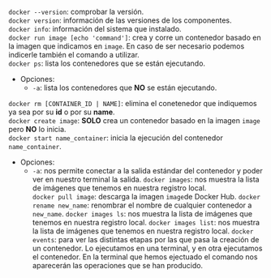 `docker --version`: comprobar la versión.  
`docker version`: información de las versiones de los componentes.  
`docker info`: información del sistema que instalado.  
`docker run image [echo 'command']`: crea y corre un contenedor basado en la imagen que indicamos en `image`. En caso de ser necesario podemos indicerle también el comando a utilizar.   
`docker ps`: lista los contenedores que se están ejecutando.
* Opciones:
    * `-a`: lista los contenedores que **NO** se están ejecutando.

`docker rm [CONTAINER_ID | NAME]`: elimina el conetenedor que indiquemos ya sea por su **id** o por su **name**.  
`docker create image`: **SOLO** crea un contenedor basado en la imagen `image` pero **NO** lo inicia.  
`docker start name_container`: inicia la ejecución del contenedor `name_container`.  
* Opciones:
    * `-a`: nos permite conectar a la salida estándar del contenedor y poder ver en nuestro terminal la salida.
`docker images`: nos muestra la lista de imágenes que tenemos en nuestra registro local.  
`docker pull image`: descarga la imagen `image`de Docker Hub.
`docker rename new_name`: renombrar el nombre de cualquier contenedor a `new_name`.
`docker images ls`: nos muestra la lista de imágenes que tenemos en nuestra registro local.
`docker images list`: nos muestra la lista de imágenes que tenemos en nuestra registro local.
`docker events`: para ver las distintas etapas por las que pasa la creación de un contenedor. Lo ejecutamos en una terminal, y en otra ejecutamos el contenedor. En la terminal que hemos ejectuado el comando nos aparecerán las operaciones que se han producido.
